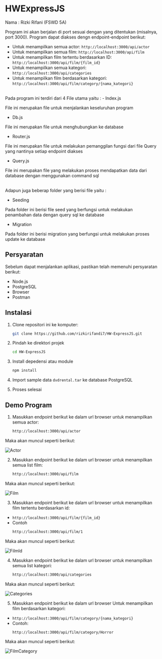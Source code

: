 # HWExpressJS

Nama : Rizki Rifani (FSWD 5A)

Program ini akan berjalan di port sesuai dengan yang ditentukan (misalnya, port 3000). Program dapat diakses dengn endpoint-endpoint berikut:

- Untuk menampilkan semua actor: `http://localhost:3000/api/actor`
- Untuk menampilkan semua film: `http://localhost:3000/api/film`
- Untuk menampilkan film tertentu berdasarkan ID: `http://localhost:3000/api/film/{film_id}`
- Untuk menampilkan semua kategori: `http://localhost:3000/api/categories`
- Untuk menampilkan film berdasarkan kategori: `http://localhost:3000/api/film/category/{nama_kategori}`
</br>
Pada program ini terdiri dari 4 File utama yaitu :
- Index.js
  
File ini merupakan file untuk menjalankan keseluruhan program
- Db.js

File ini merupakan file untuk menghubungkan ke database
- Router.js

File ini merupakan file untuk melakukan pemanggilan fungsi dari file Query yang nantinya setiap endpoint diakses
- Query.js

File ini merupakan file yang melakukan proses mendapatkan data dari database dengan menggunakan command sql

</br>
Adapun juga beberap folder yang berisi file yaitu :

- Seeding
  
Pada folder ini berisi file seed yang berfungsi untuk melakukan penambahan data dengan query  sql ke database
- Migration

Pada folder ini berisi migration yang berfungsi untuk melakukan proses update ke database


## Persyaratan

Sebelum dapat menjalankan aplikasi, pastikan telah memenuhi persyaratan berikut:

- Node.js
- PostgreSQL
- Browser
- Postman

## Instalasi

1. Clone repositori ini ke komputer:

   ```bash
   git clone https://github.com/rizkirifandi7/HW-ExpressJS.git

2. Pindah ke direktori projek

   ```bash
   cd HW-ExpressJS

3. Install depedensi atau module

   ```bash
   npm install

4. Import sample data `dvdrental.tar` ke database PostgreSQL

5. Proses selesai

## Demo Program

1. Masukkan endpoint berikut ke dalam url browser untuk menampilkan semua actor:

   ```bash
   http://localhost:3000/api/actor

Maka akan muncul seperti berikut:

![Actor](./public/assets/actor.jpeg)

2. Masukkan endpoint berikut ke dalam url browser untuk menampilkan semua list film:

   ```bash
   http://localhost:3000/api/film

Maka akan muncul seperti berikut:

![Film](./public/assets/listfilm.jpeg)

3. Masukkan endpoint berikut ke dalam url browser untuk menampilkan film tertentu berdasarkan id:

- `http://localhost:3000/api/film/{film_id}`
- Contoh 
   ```bash
   http://localhost:3000/api/film/1

Maka akan muncul seperti berikut:

![FilmId](./public/assets/film-id.jpeg)

4. Masukkan endpoint berikut ke dalam url browser untuk menampilkan semua list kategori:

   ```bash
   http://localhost:3000/api/categories

Maka akan muncul seperti berikut:

![Categories](./public/assets/categories.jpeg)

5. Masukkan endpoint berikut ke dalam url browser Untuk menampilkan film berdasarkan kategori:

- `http://localhost:3000/api/film/category/{nama_kategori}`
- Contoh:
   ```bash
   http://localhost:3000/api/film/category/Horror

Maka akan muncul seperti berikut:

![FilmCategory](./public/assets/film-categories.jpeg)
